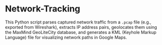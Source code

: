# Network-Tracking
This Python script parses captured network traffic from a `.pcap` file (e.g., exported from Wireshark), extracts IP address pairs, geolocates them using the MaxMind GeoLiteCity database, and generates a KML (Keyhole Markup Language) file for visualizing network paths in Google Maps.
